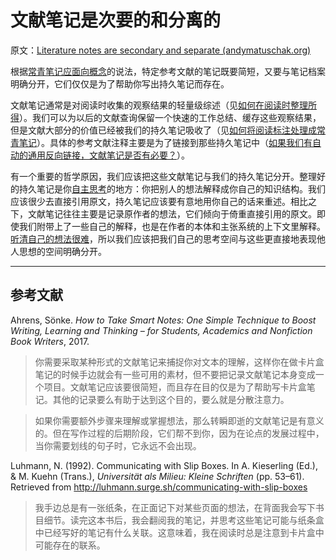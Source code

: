 # 文献笔记是次要的和分离的

原文：[Literature notes are secondary and separate (andymatuschak.org)](https://notes.andymatuschak.org/z2Eg5jPPg8nBJWLGqJwNo5d15TAoEAXamYV7n)

根据[常青笔记应面向概念](https://notes.andymatuschak.org/z6bci25mVUBNFdVWSrQNKr6u7AZ1jFzfTVbMF)的说法，特定参考文献的笔记既要简短，又要与笔记档案明确分开，它们仅仅是为了帮助你写出持久笔记而存在。

文献笔记通常是对阅读时收集的观察结果的轻量级综述（见[如何在阅读时整理所得](https://notes.andymatuschak.org/z71FeBJGqZdyA78UNTwXCWcMGUVCWk1XsLvPS)）。我们可以为以后的文献查询保留一个快速的工作总结、缓存这些观察结果，但是文献大部分的价值已经被我们的持久笔记吸收了（见[如何将阅读标注处理成常青笔记](https://notes.andymatuschak.org/z2PJ51tCXuPFxnfFVUxxgwjvZ1geu4YnYm7hK)）。具体的参考文献注释主要是为了链接到那些持久笔记中（[如果我们有自动的通用反向链接，文献笔记是否有必要？](https://notes.andymatuschak.org/z5nyVpkrLxYNNfRcsFfLGyYoGEwvC5qaiFogQ)）。

有一个重要的哲学原因，我们应该把这些文献笔记与我们的持久笔记分开。整理好的持久笔记是你[自主思考](https://notes.andymatuschak.org/z4enRPbLXdD8X8hCfVjaRkcGkronvhcfrgSQw)的地方：你把别人的想法解释成你自己的知识结构。我们应该很少去直接引用原文，持久笔记应该要有意地用你自己的话来重述。相比之下，文献笔记往往主要是记录原作者的想法，它们倾向于倚重直接引用的原文。即使我们附带上了一些自己的解释，也是在作者的本体和主张系统的上下文里解释。[听清自己的想法很难](https://notes.andymatuschak.org/z3ruCqbkUjU7U8MD5gaMjzmJV4GuENJ3ie1LP)，所以我们应该把我们自己的思考空间与这些更直接地表现他人思想的空间明确分开。

------

## 参考文献

Ahrens, Sönke. *How to Take Smart Notes: One Simple Technique to Boost Writing, Learning and Thinking – for Students, Academics and Nonfiction Book Writers*, 2017.

> 你需要采取某种形式的文献笔记来捕捉你对文本的理解，这样你在做卡片盒笔记的时候手边就会有一些可用的素材，但不要把记录文献笔记本身变成一个项目。文献笔记应该要很简短，而且存在目的仅是为了帮助写卡片盒笔记。其他的记录要么有助于达到这个目的，要么就是分散注意力。

> 如果你需要额外步骤来理解或掌握想法，那么转瞬即逝的文献笔记是有意义的。但在写作过程的后期阶段，它们帮不到你，因为在论点的发展过程中，当你需要划线的句子时，它永远不会出现。

Luhmann, N. (1992). Communicating with Slip Boxes. In A. Kieserling (Ed.), & M. Kuehn (Trans.), *Universität als Milieu: Kleine Schriften* (pp. 53–61). Retrieved from http://luhmann.surge.sh/communicating-with-slip-boxes

> 我手边总是有一张纸条，在正面记下对某些页面的想法，在背面我会写下书目细节。读完这本书后，我会翻阅我的笔记，并思考这些笔记可能与纸条盒中已经写好的笔记有什么关联。这意味着，我在阅读时总是注意到卡片盒中可能存在的联系。